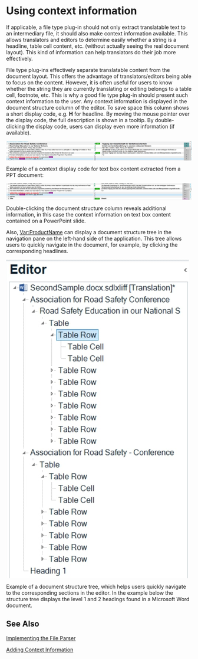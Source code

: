 Using context information
======
If applicable, a file type plug-in should not only extract translatable text to an intermediary file, it should also make context information available. This allows translators and editors to determine easily whether a string is a headline, table cell content, etc. (without actually seeing the real document layout). This kind of information can help translators do their job more effectively.

File type plug-ins effectively separate translatable content from the document layout. This offers the advantage of translators/editors being able to focus on the content. However, it is often useful for users to know whether the string they are currently translating or editing belongs to a table cell, footnote, etc. This is why a good file type plug-in should present such context information to the user. Any context information is displayed in the document structure column of the editor. To save space this column shows a short display code, e.g. **H** for headline. By moving the mouse pointer over the display code, the full description is shown in a tooltip. By double-clicking the display code, users can display even more information (if available).

<img style="display:block; " src="images/Context01.jpg"/>

Example of a context display code for text box content extracted from a PPT document:

<img style="display:block; " src="images/Context02.jpg"/>

Double-clicking the document structure column reveals additional information, in this case the context information on text box content contained on a PowerPoint slide.

Also, <Var:ProductName> can display a document structure tree in the navigation pane on the left-hand side of the application. This tree allows users to quickly navigate in the document, for example, by clicking the corresponding headlines.

<img style="display:block; " src="images/Context03.jpg"/>

Example of a document structure tree, which helps users quickly navigate to the corresponding sections in the editor. In the example below the structure tree displays the level 1 and 2 headings found in a Microsoft Word document.

See Also
--------
[Implementing the File Parser]()

[Adding Context Information]()